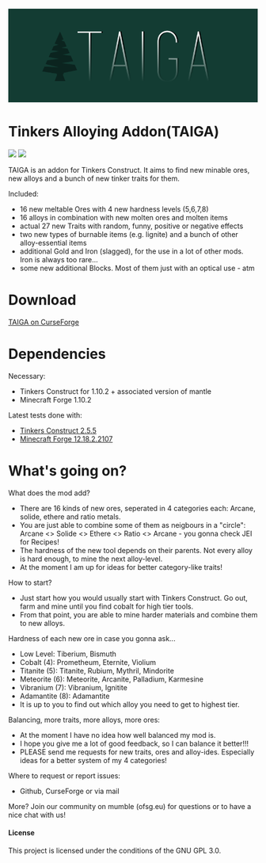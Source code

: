 ![TAIGA IMAGE](/taiga.png?raw=true)

Tinkers Alloying Addon(TAIGA)
===============
[![][cq img]][cq] [![][license img]][license]

TAIGA is an addon for Tinkers Construct. It aims to find new minable ores, new alloys and a bunch of new tinker traits for them.

Included:
 * 16 new meltable Ores with 4 new hardness levels (5,6,7,8)
 * 16 alloys in combination with new molten ores and molten items
 * actual 27 new Traits with random, funny, positive or negative effects
 * two new types of burnable items (e.g. lignite) and a bunch of other alloy-essential items
 * additional Gold and Iron (slagged), for the use in a lot of other mods. Iron is always too rare...
 * some new additional Blocks. Most of them just with an optical use - atm

 
Download
===============
[TAIGA on CurseForge](http://minecraft.curseforge.com/projects/taiga-tinkers-alloying-addon/files)

Dependencies
===============
Necessary:
* Tinkers Construct for 1.10.2 + associated version of mantle
* Minecraft Forge 1.10.2

Latest tests done with:

* [Tinkers Construct 2.5.5](http://minecraft.curseforge.com/projects/tinkers-construct/files)
* [Minecraft Forge 12.18.2.2107](http://files.minecraftforge.net/)

What's going on?
===
What does the mod add?
* There are 16 kinds of new ores, seperated in 4 categories each: Arcane, solide, ethere and ratio metals.
* You are just able to combine some of them as neigbours in a "circle": Arcane <> Solide <> Ethere <> Ratio <> Arcane - you gonna check JEI for Recipes!
* The hardness of the new tool depends on their parents. Not every alloy is hard enough, to mine the next alloy-level.
* At the moment I am up for ideas for better category-like traits!

How to start?
* Just start how you would usually start with Tinkers Construct. Go out, farm and mine until you find cobalt for high tier tools.
* From that point, you are able to mine harder materials and combine them to new alloys.

Hardness of each new ore in case you gonna ask...
* Low Level: Tiberium, Bismuth
* Cobalt (4): Prometheum, Eternite, Violium
* Titanite (5): Titanite, Rubium, Mythril, Mindorite
* Meteorite (6): Meteorite, Arcanite, Palladium, Karmesine
* Vibranium (7): Vibranium, Ignitite
* Adamantite (8): Adamantite
* It is up to you to find out which alloy you need to get to highest tier.

Balancing, more traits, more alloys, more ores:
* At the moment I have no idea how well balanced my mod is.
* I hope you give me a lot of good feedback, so I can balance it better!!!
* PLEASE send me requests for new traits, ores and alloy-ides. Especially ideas for a better system of my 4 categories!

Where to request or report issues:
* Github, CurseForge or via mail


More? Join our community on mumble (ofsg.eu) for questions or to have a nice chat with us!
 
#### License

This project is licensed under the conditions of the GNU GPL 3.0.

[license]:LICENSE
[license img]:https://img.shields.io/github/license/zkaface/taiga.svg?style=flat-square
[cq]:https://www.codacy.com/app/chefeificationful/TAIGA
[cq img]:https://img.shields.io/codacy/69a9cf26620e4a159c99b62c264d64bb.svg?style=flat-square
